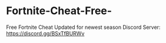 # Fortnite-Cheat-Free- 
Free Fortnite Cheat Updated for newest season Discord Server: https://discord.gg/BSxTfBURWv
 

